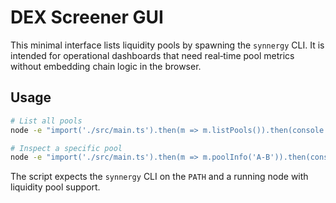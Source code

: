 # DEX Screener GUI

This minimal interface lists liquidity pools by spawning the `synnergy` CLI.
It is intended for operational dashboards that need real‑time pool metrics
without embedding chain logic in the browser.

## Usage

```bash
# List all pools
node -e "import('./src/main.ts').then(m => m.listPools()).then(console.log)"

# Inspect a specific pool
node -e "import('./src/main.ts').then(m => m.poolInfo('A-B')).then(console.log)"
```

The script expects the `synnergy` CLI on the `PATH` and a running node with
liquidity pool support.
